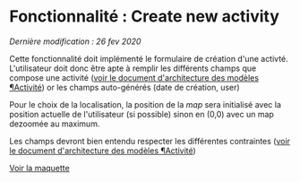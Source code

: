 # Fonctionnalité : Create new activity
*Dernière modification : 26 fev 2020*

Cette fonctionnalité doit implémenté le formulaire de création d'une activté. L'utilisateur doit donc être apte à remplir les différents champs que compose une activité ([voir le document d'architecture des modèles ¶Activité](archi_models.md)) or les champs auto-générés (date de création, user)

Pour le choix de la localisation, la position de la *map* sera initialisé avec la position actuelle de l'utilisateur (si possible) sinon en (0,0) avec un map dezoomée au maximum.

Les champs devront bien entendu respecter les différentes contraintes ([voir le document d'architecture des modèles ¶Activité](archi_models.md))

[Voir la maquette](mockup/mockup.png)
